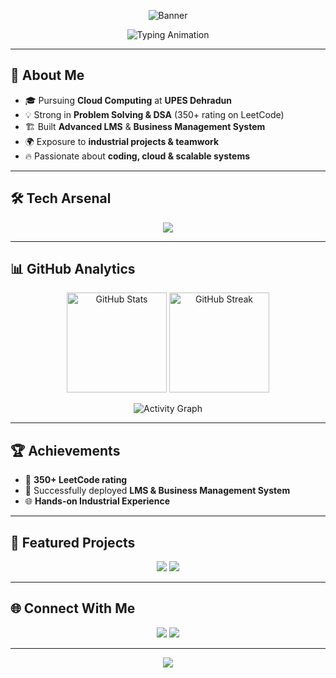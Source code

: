 <p align="center">
  <img src="https://capsule-render.vercel.app/api?type=waving&height=200&text=Raman%20Kumar&fontAlign=50&fontAlignY=40&color=gradient" alt="Banner"/>
</p>

<p align="center">
  <img src="https://readme-typing-svg.herokuapp.com?font=Fira+Code&size=24&pause=1000&color=00C2CB&center=true&vCenter=true&width=600&lines=B.Tech+CSE+3rd+Yr+Cloud+@+UPES;Web+Dev+%7C+AWS+Explorer;Problem+Solver+%7C+DSA+350%2B+Leetcode;Builder+of+LMS+%26+Business+Systems" alt="Typing Animation"/>
</p>

---

## 🚀 About Me  
- 🎓 Pursuing **Cloud Computing** at **UPES Dehradun**  
- 💡 Strong in **Problem Solving & DSA** (350+ rating on LeetCode)  
- 🏗️ Built **Advanced LMS** & **Business Management System**  
- 🌍 Exposure to **industrial projects & teamwork**  
- 🔥 Passionate about **coding, cloud & scalable systems**  

---

## 🛠️ Tech Arsenal  
<p align="center">
  <img src="https://skillicons.dev/icons?i=html,css,js,react,java,python,cpp,c,linux,git,aws" />
</p>

---

## 📊 GitHub Analytics  
<p align="center">
  <img src="https://github-readme-stats.vercel.app/api?username=YOUR_USERNAME&show_icons=true&theme=radical" alt="GitHub Stats" height="160"/>
  <img src="https://streak-stats.demolab.com?user=YOUR_USERNAME&theme=radical&hide_border=true" alt="GitHub Streak" height="160"/>
</p>

<p align="center">
  <img src="https://github-readme-activity-graph.vercel.app/graph?username=YOUR_USERNAME&theme=react-dark&bg_color=20232a&hide_border=true" alt="Activity Graph"/>
</p>

---

## 🏆 Achievements  
- 🥇 **350+ LeetCode rating**  
- 🚀 Successfully deployed **LMS & Business Management System**  
- 🌐 **Hands-on Industrial Experience**  

---

## 📌 Featured Projects  
<p align="center">
  <a href="#"><img src="https://img.shields.io/badge/-📘%20Learning%20Management%20System-blue?style=for-the-badge"></a>
  <a href="#"><img src="https://img.shields.io/badge/-💼%20Business%20Management%20System-green?style=for-the-badge"></a>
</p>

---

## 🌐 Connect With Me  
<p align="center">
  <a href="mailto:ramankumar8477@gmail.com"><img src="https://img.shields.io/badge/Gmail-ramankumar8477%40gmail.com-red?style=for-the-badge&logo=gmail&logoColor=white" /></a>
  <a href="https://www.linkedin.com/in/raman-kumar-82142b303/"><img src="https://img.shields.io/badge/LinkedIn-Raman%20Kumar-blue?style=for-the-badge&logo=linkedin&logoColor=white" /></a>
</p>

---

<p align="center">
  <img src="https://capsule-render.vercel.app/api?type=waving&section=footer&height=150&color=gradient" />
</p>
